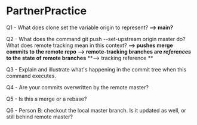 # PartnerPractice

Q1 - What does clone set the variable origin to represent? 
**--> main?**

Q2 - What does the command git push --set-upstream origin master do? What does remote tracking mean in this context?
**--> pushes merge commits to the remote repo**
**--> remote-tracking branches are *references* to the state of remote branches**
**--> tracking reference **

Q3 - Explain and illustrate what's happening in the commit tree when this command executes.

Q4 - Are your commits overwritten by the remote master?

Q5 - Is this a merge or a rebase?

Q6 - Person B: checkout the local master branch. Is it updated as well, or still behind remote master?
